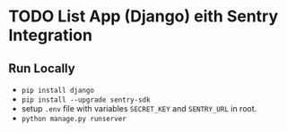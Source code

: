 # TODO List App (Django) eith Sentry Integration

##  Run Locally
* `pip install django`
* `pip install --upgrade sentry-sdk`
* setup `.env` file with variables `SECRET_KEY` and `SENTRY_URL` in root.
* `python manage.py runserver`
